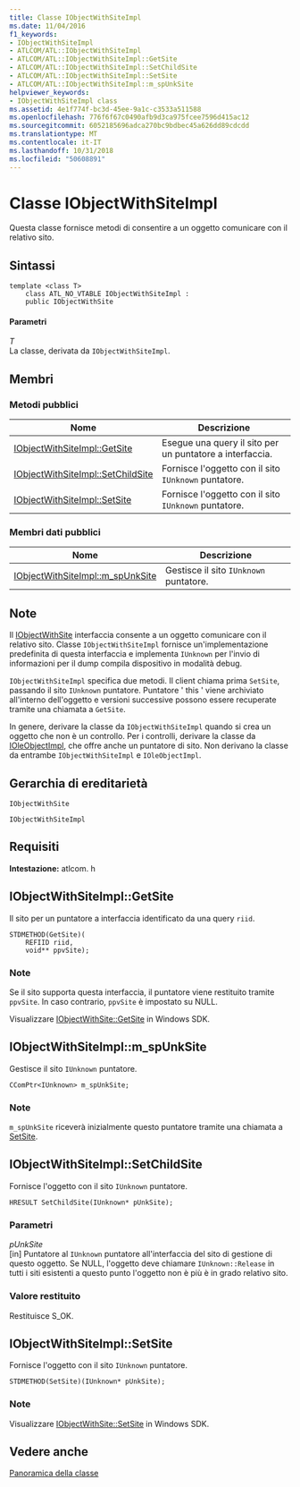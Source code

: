 ```yaml
---
title: Classe IObjectWithSiteImpl
ms.date: 11/04/2016
f1_keywords:
- IObjectWithSiteImpl
- ATLCOM/ATL::IObjectWithSiteImpl
- ATLCOM/ATL::IObjectWithSiteImpl::GetSite
- ATLCOM/ATL::IObjectWithSiteImpl::SetChildSite
- ATLCOM/ATL::IObjectWithSiteImpl::SetSite
- ATLCOM/ATL::IObjectWithSiteImpl::m_spUnkSite
helpviewer_keywords:
- IObjectWithSiteImpl class
ms.assetid: 4e1f774f-bc3d-45ee-9a1c-c3533a511588
ms.openlocfilehash: 776f6f67c0490afb9d3ca975fcee7596d415ac12
ms.sourcegitcommit: 6052185696adca270bc9bdbec45a626dd89cdcdd
ms.translationtype: MT
ms.contentlocale: it-IT
ms.lasthandoff: 10/31/2018
ms.locfileid: "50608891"
---
```

# <a name="iobjectwithsiteimpl-class"></a>Classe IObjectWithSiteImpl

Questa classe fornisce metodi di consentire a un oggetto comunicare con il relativo sito.

## <a name="syntax"></a>Sintassi

```
template <class T>
    class ATL_NO_VTABLE IObjectWithSiteImpl :
    public IObjectWithSite
```

#### <a name="parameters"></a>Parametri

*T*<br/>
La classe, derivata da `IObjectWithSiteImpl`.

## <a name="members"></a>Membri

### <a name="public-methods"></a>Metodi pubblici

|Nome|Descrizione|
|----------|-----------------|
|[IObjectWithSiteImpl::GetSite](#getsite)|Esegue una query il sito per un puntatore a interfaccia.|
|[IObjectWithSiteImpl::SetChildSite](#setchildsite)|Fornisce l'oggetto con il sito `IUnknown` puntatore.|
|[IObjectWithSiteImpl::SetSite](#setsite)|Fornisce l'oggetto con il sito `IUnknown` puntatore.|

### <a name="public-data-members"></a>Membri dati pubblici

|Nome|Descrizione|
|----------|-----------------|
|[IObjectWithSiteImpl::m_spUnkSite](#m_spunksite)|Gestisce il sito `IUnknown` puntatore.|

## <a name="remarks"></a>Note

Il [IObjectWithSite](/windows/desktop/api/ocidl/nn-ocidl-iobjectwithsite) interfaccia consente a un oggetto comunicare con il relativo sito. Classe `IObjectWithSiteImpl` fornisce un'implementazione predefinita di questa interfaccia e implementa `IUnknown` per l'invio di informazioni per il dump compila dispositivo in modalità debug.

`IObjectWithSiteImpl` specifica due metodi. Il client chiama prima `SetSite`, passando il sito `IUnknown` puntatore. Puntatore ' this ' viene archiviato all'interno dell'oggetto e versioni successive possono essere recuperate tramite una chiamata a `GetSite`.

In genere, derivare la classe da `IObjectWithSiteImpl` quando si crea un oggetto che non è un controllo. Per i controlli, derivare la classe da [IOleObjectImpl](../../atl/reference/ioleobjectimpl-class.md), che offre anche un puntatore di sito. Non derivano la classe da entrambe `IObjectWithSiteImpl` e `IOleObjectImpl`.

## <a name="inheritance-hierarchy"></a>Gerarchia di ereditarietà

`IObjectWithSite`

`IObjectWithSiteImpl`

## <a name="requirements"></a>Requisiti

**Intestazione:** atlcom. h

##  <a name="getsite"></a>  IObjectWithSiteImpl::GetSite

Il sito per un puntatore a interfaccia identificato da una query `riid`.

```
STDMETHOD(GetSite)(
    REFIID riid,
    void** ppvSite);
```

### <a name="remarks"></a>Note

Se il sito supporta questa interfaccia, il puntatore viene restituito tramite `ppvSite`. In caso contrario, `ppvSite` è impostato su NULL.

Visualizzare [IObjectWithSite::GetSite](/windows/desktop/api/ocidl/nf-ocidl-iobjectwithsite-getsite) in Windows SDK.

##  <a name="m_spunksite"></a>  IObjectWithSiteImpl::m_spUnkSite

Gestisce il sito `IUnknown` puntatore.

```
CComPtr<IUnknown> m_spUnkSite;
```

### <a name="remarks"></a>Note

`m_spUnkSite` riceverà inizialmente questo puntatore tramite una chiamata a [SetSite](#setsite).

##  <a name="setchildsite"></a>  IObjectWithSiteImpl::SetChildSite

Fornisce l'oggetto con il sito `IUnknown` puntatore.

```
HRESULT SetChildSite(IUnknown* pUnkSite);
```

### <a name="parameters"></a>Parametri

*pUnkSite*<br/>
[in] Puntatore al `IUnknown` puntatore all'interfaccia del sito di gestione di questo oggetto. Se NULL, l'oggetto deve chiamare `IUnknown::Release` in tutti i siti esistenti a questo punto l'oggetto non è più è in grado relativo sito.

### <a name="return-value"></a>Valore restituito

Restituisce S_OK.

##  <a name="setsite"></a>  IObjectWithSiteImpl::SetSite

Fornisce l'oggetto con il sito `IUnknown` puntatore.

```
STDMETHOD(SetSite)(IUnknown* pUnkSite);
```

### <a name="remarks"></a>Note

Visualizzare [IObjectWithSite::SetSite](/windows/desktop/api/ocidl/nf-ocidl-iobjectwithsite-setsite) in Windows SDK.

## <a name="see-also"></a>Vedere anche

[Panoramica della classe](../../atl/atl-class-overview.md)
